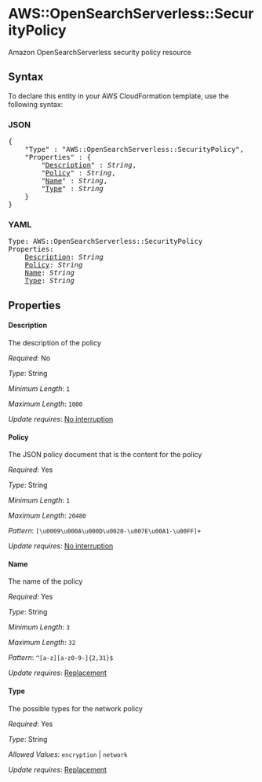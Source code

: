 # AWS::OpenSearchServerless::SecurityPolicy

Amazon OpenSearchServerless security policy resource

## Syntax

To declare this entity in your AWS CloudFormation template, use the following syntax:

### JSON

<pre>
{
    "Type" : "AWS::OpenSearchServerless::SecurityPolicy",
    "Properties" : {
        "<a href="#description" title="Description">Description</a>" : <i>String</i>,
        "<a href="#policy" title="Policy">Policy</a>" : <i>String</i>,
        "<a href="#name" title="Name">Name</a>" : <i>String</i>,
        "<a href="#type" title="Type">Type</a>" : <i>String</i>
    }
}
</pre>

### YAML

<pre>
Type: AWS::OpenSearchServerless::SecurityPolicy
Properties:
    <a href="#description" title="Description">Description</a>: <i>String</i>
    <a href="#policy" title="Policy">Policy</a>: <i>String</i>
    <a href="#name" title="Name">Name</a>: <i>String</i>
    <a href="#type" title="Type">Type</a>: <i>String</i>
</pre>

## Properties

#### Description

The description of the policy

_Required_: No

_Type_: String

_Minimum Length_: <code>1</code>

_Maximum Length_: <code>1000</code>

_Update requires_: [No interruption](https://docs.aws.amazon.com/AWSCloudFormation/latest/UserGuide/using-cfn-updating-stacks-update-behaviors.html#update-no-interrupt)

#### Policy

The JSON policy document that is the content for the policy

_Required_: Yes

_Type_: String

_Minimum Length_: <code>1</code>

_Maximum Length_: <code>20480</code>

_Pattern_: <code>[\u0009\u000A\u000D\u0020-\u007E\u00A1-\u00FF]+</code>

_Update requires_: [No interruption](https://docs.aws.amazon.com/AWSCloudFormation/latest/UserGuide/using-cfn-updating-stacks-update-behaviors.html#update-no-interrupt)

#### Name

The name of the policy

_Required_: Yes

_Type_: String

_Minimum Length_: <code>3</code>

_Maximum Length_: <code>32</code>

_Pattern_: <code>^[a-z][a-z0-9-]{2,31}$</code>

_Update requires_: [Replacement](https://docs.aws.amazon.com/AWSCloudFormation/latest/UserGuide/using-cfn-updating-stacks-update-behaviors.html#update-replacement)

#### Type

The possible types for the network policy

_Required_: Yes

_Type_: String

_Allowed Values_: <code>encryption</code> | <code>network</code>

_Update requires_: [Replacement](https://docs.aws.amazon.com/AWSCloudFormation/latest/UserGuide/using-cfn-updating-stacks-update-behaviors.html#update-replacement)

